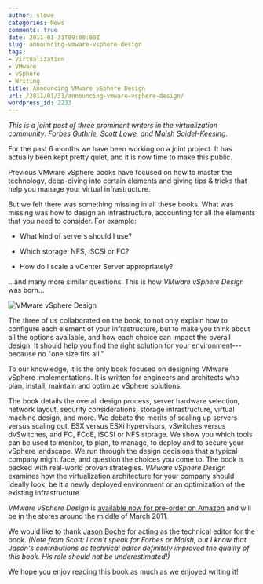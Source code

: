 ```yaml
---
author: slowe
categories: News
comments: true
date: 2011-01-31T09:00:00Z
slug: announcing-vmware-vsphere-design
tags:
- Virtualization
- VMware
- vSphere
- Writing
title: Announcing VMware vSphere Design
url: /2011/01/31/announcing-vmware-vsphere-design/
wordpress_id: 2233
---
```


_This is a joint post of three prominent writers in the virtualization community: [Forbes Guthrie](http://twitter.com/forbesguthrie), [Scott Lowe](http://twitter.com/scott_lowe), and [Maish Saidel-Keesing](http://twitter.com/maishsk)._

For the past 6 months we have been working on a joint project. It has actually been kept pretty quiet, and it is now time to make this public.

Previous VMware vSphere books have focused on how to master the technology, deep-diving into certain elements and giving tips & tricks that help you manage your virtual infrastructure.

But we felt there was something missing in all these books. What was missing was how to design an infrastructure, accounting for all the elements that you need to consider. For example:

* What kind of servers should I use?

* Which storage: NFS, iSCSI or FC?

* How do I scale a vCenter Server appropriately?

...and many more similar questions. This is how _VMware vSphere Design_ was born...

![VMware vSphere Design](/public/img/vsphere-design.png)

The three of us collaborated on the book, to not only explain how to configure each element of your infrastructure, but to make you think about all the options available, and how each choice can impact the overall design. It should help you find the right solution for your environment---because no "one size fits all."

To our knowledge, it is the only book focused on designing VMware vSphere implementations. It is written for engineers and architects who plan, install, maintain and optimize vSphere solutions.

The book details the overall design process, server hardware selection, network layout, security considerations, storage infrastructure, virtual machine design, and more. We debate the merits of scaling up servers versus scaling out, ESX versus ESXi hypervisors, vSwitches versus dvSwitches, and FC, FCoE, iSCSI or NFS storage. We show you which tools can be used to monitor, to plan, to manage, to deploy and to secure your vSphere landscape. We run through the design decisions that a typical company might face, and question the choices you come to. The book is packed with real-world proven strategies. _VMware vSphere Design_ examines how the virtualization architecture for your company should ideally look, be it a newly deployed environment or an optimization of the existing infrastructure.

_VMware vSphere Design_ is [available now for pre-order on Amazon](http://www.amazon.com/dp/0470922028) and will be in the stores around the middle of March 2011.

We would like to thank [Jason Boche](http://twitter.com/jasonboche) for acting as the technical editor for the book. _(Note from Scott: I can't speak for Forbes or Maish, but I know that Jason's contributions as technical editor definitely improved the quality of this book. His role should not be underestimated!)_

We hope you enjoy reading this book as much as we enjoyed writing it!
